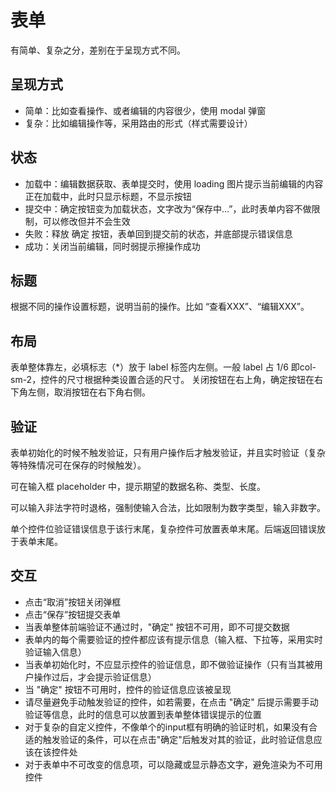 # 表单
有简单、复杂之分，差别在于呈现方式不同。

## 呈现方式
- 简单：比如查看操作、或者编辑的内容很少，使用 modal 弹窗
- 复杂：比如编辑操作等，采用路由的形式（样式需要设计）

## 状态
- 加载中：编辑数据获取、表单提交时，使用 loading 图片提示当前编辑的内容正在加载中，此时只显示标题，不显示按钮
- 提交中：确定按钮变为加载状态，文字改为“保存中…”，此时表单内容不做限制，可以修改但并不会生效
- 失败：释放 确定 按钮，表单回到提交前的状态，并底部提示错误信息 
- 成功：关闭当前编辑，同时弱提示擦操作成功

## 标题
根据不同的操作设置标题，说明当前的操作。比如 “查看XXX”、“编辑XXX”。

## 布局
表单整体靠左，必填标志（*）放于 label 标签内左侧。一般 label 占 1/6 即col-sm-2，控件的尺寸根据种类设置合适的尺寸。
关闭按钮在右上角，确定按钮在右下角左侧，取消按钮在右下角右侧。

## 验证
表单初始化的时候不触发验证，只有用户操作后才触发验证，并且实时验证（复杂等特殊情况可在保存的时候触发）。

可在输入框 placeholder 中，提示期望的数据名称、类型、长度。

可以输入非法字符时退格，强制使输入合法，比如限制为数字类型，输入非数字。

单个控件位验证错误信息于该行末尾，复杂控件可放置表单末尾。后端返回错误放于表单末尾。


## 交互
- 点击“取消”按钮关闭弹框
- 点击“保存”按钮提交表单
- 当表单整体前端验证不通过时，"确定" 按钮不可用，即不可提交数据
- 表单内的每个需要验证的控件都应该有提示信息（输入框、下拉等，采用实时验证输入信息）
- 当表单初始化时，不应显示控件的验证信息，即不做验证操作（只有当其被用户操作过后，才会提示验证信息）
- 当 "确定" 按钮不可用时，控件的验证信息应该被呈现
- 请尽量避免手动触发验证的控件，如若需要，在点击 "确定" 后提示需要手动验证等信息，此时的信息可以放置到表单整体错误提示的位置
- 对于复杂的自定义控件，不像单个的input框有明确的验证时机，如果没有合适的触发验证的条件，可以在点击"确定"后触发对其的验证，此时验证信息应该在该控件处
- 对于表单中不可改变的信息项，可以隐藏或显示静态文字，避免渲染为不可用控件
